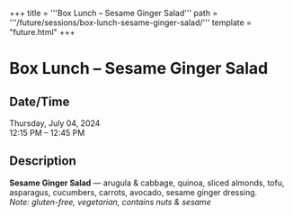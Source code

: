 +++
title = '''Box Lunch – Sesame Ginger Salad'''
path = '''/future/sessions/box-lunch-sesame-ginger-salad/'''
template = "future.html"
+++

<h1>Box Lunch – Sesame Ginger Salad</h1>

<h2>Date/Time</h2>
<p>Thursday, July 04, 2024<br>
12:15 PM – 12:45 PM</p>
<h2>Description</h2>

<div class="ag87-crtemvc-hsbk"><div class="css-vsf5of"><p class="carina-rte-public-DraftStyleDefault-block"><span style="font-weight: bold;">Sesame Ginger Salad</span> — arugula &amp; cabbage, quinoa, sliced almonds, tofu, asparagus, cucumbers, carrots, avocado, sesame ginger dressing.<br><span style="font-style: italic;">Note: gluten-free, vegetarian, contains nuts &amp; sesame</span></p></div></div>


